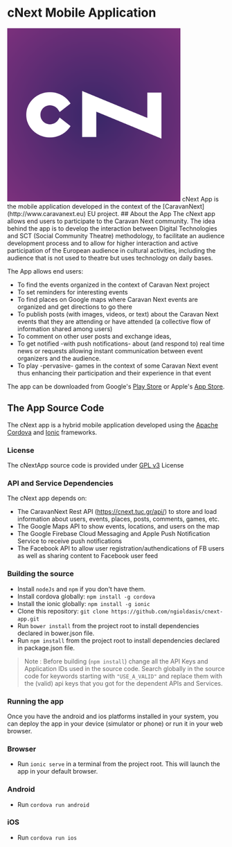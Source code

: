 
# cNext Mobile Application
<img src="resources/icon.v4.png" width="400px">
cNext App is the mobile application developed in the context of the [CaravanNext](http://www.caravanext.eu) EU project. 
## About the App
The cNext app allows end users to participate to the Caravan Next community. The idea behind the app is to develop the interaction between Digital Technologies and SCT (Social Community Theatre) methodology, to facilitate an audience development process and to allow for higher interaction and active participation of the European audience in cultural activities, including the audience that is not used to theatre but uses technology on daily bases. 

The App allows end users:
-   To find the events organized in the context of Caravan Next project
-   To set reminders for interesting events
-   To find places on Google maps where Caravan Next events are organized and get directions to go there
-   To publish posts (with images, videos, or text) about the Caravan Next events that they are attending or have attended (a collective flow of information shared among users)
-   To comment on other user posts and exchange ideas,
-   To get notified -with push notifications- about (and respond to) real time news or requests allowing instant communication between event organizers and the audience.
-   To play -pervasive- games in the context of some Caravan Next event thus enhancing their participation and their experience in that event

The app can be downloaded from Google's [Play Store](https://play.google.com/store/apps/details?id=org.tuc.music.cnext&utm_source=global_co&utm_medium=prtnr&utm_content=Mar2515&utm_campaign=PartBadge&pcampaignid=MKT-Other-global-all-co-prtnr-py-PartBadge-Mar2515-1) or Apple's [App Store](https://itunes.apple.com/us/app/cnext/id1107421051?l=el&ls=1&mt=8). 

## The App Source Code

The cNext app is a hybrid mobile application developed using the [Apache Cordova](https:://cordova.apache.org) and [Ionic](https://ionicframework.com) frameworks.

### License
The cNextApp source code is provided under [GPL v3](https://choosealicense.com/licenses/gpl-3.0/) License

### API and Service Dependencies
The cNext app depends on:
* The CaravanNext Rest API (https://cnext.tuc.gr/api/) to store and load information about users, events, places, posts, comments, games, etc.
* The Google Maps API to show events, locations, and users on the map
* The Google Firebase Cloud Messaging and Apple  Push Notification Service to receive push notifications
* The Facebook API to allow user registration/authendications of FB users as well as sharing content to Facebook user feed

### Building the source 
* Install `nodeJs` and `npm` if you don't have them.
* Install cordova globally: `npm install -g cordova`
* Install the ionic globally: `npm install -g ionic`
* Clone this repository: `git clone https://github.com/ngioldasis/cnext-app.git`
* Run `bower install` from the project root to install dependencies declared in bower.json file.
* Run `npm install` from the project root to install dependencies declared in package.json file.

> Note : Before building (`npm install`) change all the API Keys and Application IDs used in the source code. Search globally in the source code for keywords starting with `"USE_A_VALID"` and replace them with the (valid) api keys that you got for the dependent APIs and Services.

### Running the app
Once you have the android and ios platforms installed in your system, you can deploy the app in your device (simulator or phone) or run it in your web browser.
### Browser
* Run `ionic serve` in a terminal from the project root. This will launch the app in your default browser.
### Android
* Run `cordova run android`
### iOS
* Run `cordova run ios`
